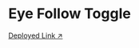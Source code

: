 # Eye Follow Toggle

[Deployed Link ↗️](https://6514ef8d9cb6e33ffee2a74a--effervescent-blancmange-554689.netlify.app/)